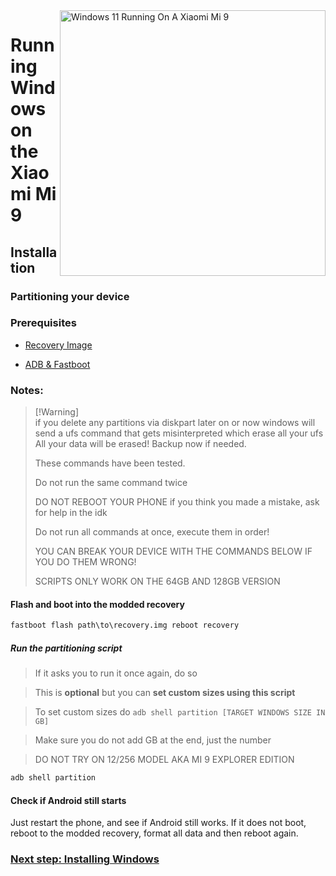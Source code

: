 <img align="right" src="https://github.com/woacepheus/Port-Windows-11-Xiaomi-Mi-9/blob/main/cepheus.png" width="425" alt="Windows 11 Running On A Xiaomi Mi 9">


# Running Windows on the Xiaomi Mi 9

## Installation

### Partitioning your device

### Prerequisites
- [Recovery Image](https://github.com/woacepheus/Port-Windows-11-Xiaomi-Mi-9/releases/download/1.0/recovery-cepheus.img)

- [ADB & Fastboot](https://developer.android.com/studio/releases/platform-tools)

### Notes:
> [!Warning]\
> if you delete any partitions via diskpart later on or now windows will send a ufs command that gets misinterpreted which erase all your ufs
> All your data will be erased! Backup now if needed.
> 
> These commands have been tested.
> 
>  Do not run the same command twice
> 
> DO NOT REBOOT YOUR PHONE if you think you made a mistake, ask for help in the idk
>
> 
> Do not run all commands at once, execute them in order!
>
> YOU CAN BREAK YOUR DEVICE WITH THE COMMANDS BELOW IF YOU DO THEM WRONG!
>
> SCRIPTS ONLY WORK ON THE 64GB AND 128GB VERSION


#### Flash and boot into the modded recovery
```cmd
fastboot flash path\to\recovery.img reboot recovery
```
##### Run the partitioning script

> If it asks you to run it once again, do so

> This is **optional** but you can **set custom sizes using this script**

> To set custom sizes do ```adb shell partition [TARGET WINDOWS SIZE IN GB]```

> Make sure you do not add GB at the end, just the number

> DO NOT TRY ON 12/256 MODEL AKA MI 9 EXPLORER EDITION

```cmd
adb shell partition
```

#### Check if Android still starts
Just restart the phone, and see if Android still works. If it does not boot, reboot to the modded recovery, format all data and then reboot again.


### [Next step: Installing Windows](/guide/English/2-install-en.md)
